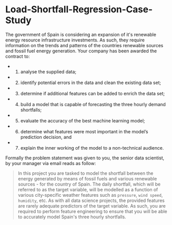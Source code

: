 # Load-Shortfall-Regression-Case-Study

The government of Spain is considering an expansion of it's renewable energy resource infrastructure investments. As such, they require information on the trends and 
patterns of the countries renewable sources and fossil fuel energy generation. Your company has been awarded the contract to:

- 1. analyse the supplied data;
- 2. identify potential errors in the data and clean the existing data set;
- 3. determine if additional features can be added to enrich the data set;
- 4. build a model that is capable of forecasting the three hourly demand shortfalls;
- 5. evaluate the accuracy of the best machine learning model;
- 6. determine what features were most important in the model’s prediction decision, and
- 7. explain the inner working of the model to a non-technical audience.

Formally the problem statement was given to you, the senior data scientist, by your manager via email reads as follow:

> In this project you are tasked to model the shortfall between the energy generated by means of fossil fuels and various renewable sources - for the country of Spain. 
> The daily shortfall, which will be referred to as the target variable, will be modelled as a function of various city-specific weather features such as `pressure`,
>  `wind speed`, `humidity`, etc. As with all data science projects, the provided features are rarely adequate predictors of the target variable. As such, you are 
>  required to perform feature engineering to ensure that you will be able to accurately model Spain's three hourly shortfalls.
